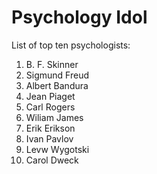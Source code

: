 # Psychology Idol
List of top ten psychologists:

1. B. F. Skinner
1. Sigmund Freud
1. Albert Bandura
1. Jean Piaget
1. Carl Rogers
1. Wiliam James
1. Erik Erikson
1. Ivan Pavlov
1. Levw Wygotski
1. Carol Dweck
